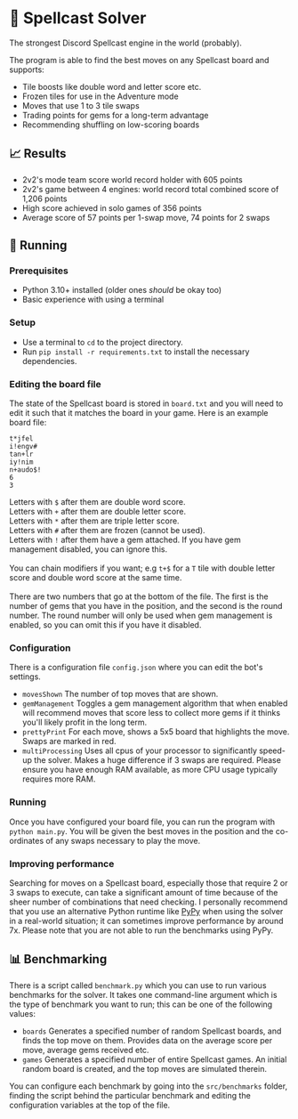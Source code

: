 # 🌹 Spellcast Solver

The strongest Discord Spellcast engine in the world (probably).

The program is able to find the best moves on any Spellcast board and supports:
- Tile boosts like double word and letter score etc.
- Frozen tiles for use in the Adventure mode
- Moves that use 1 to 3 tile swaps
- Trading points for gems for a long-term advantage
- Recommending shuffling on low-scoring boards

## 📈 Results
- 2v2's mode team score world record holder with 605 points
- 2v2's game between 4 engines: world record total combined score of 1,206 points
- High score achieved in solo games of 356 points
- Average score of 57 points per 1-swap move, 74 points for 2 swaps

## 🚀 Running
### Prerequisites
- Python 3.10+ installed (older ones *should* be okay too)
- Basic experience with using a terminal

### Setup
- Use a terminal to `cd` to the project directory.
- Run `pip install -r requirements.txt` to install the necessary dependencies.

### Editing the board file
The state of the Spellcast board is stored in `board.txt` and you will need to edit it such that it matches the board in your game. Here is an example board file:
```
t*jfel
i!engv#
tan+lr
iy!nim
n+audo$!
6
3
```
Letters with `$` after them are double word score.
<br>
Letters with `+` after them are double letter score.
<br>
Letters with `*` after them are triple letter score.
<br>
Letters with `#` after them are frozen (cannot be used).
<br>
Letters with `!` after them have a gem attached. If you have gem management disabled, you can ignore this.
<br><br>
You can chain modifiers if you want; e.g `t+$` for a `T` tile with double letter score and double word score at the same time.
<br><br>
There are two numbers that go at the bottom of the file. The first is the number of gems that you have in the position, and the second is the round number. The round number will only be used when gem management is enabled, so you can omit this if you have it disabled.

### Configuration
There is a configuration file `config.json` where you can edit the bot's settings.

- `movesShown` The number of top moves that are shown.<br>
- `gemManagement` Toggles a gem management algorithm that when enabled will recommend moves that score less to collect more gems if it thinks you'll likely profit in the long term.<br>
- `prettyPrint` For each move, shows a 5x5 board that highlights the move. Swaps are marked in red.
- `multiProcessing` Uses all cpus of your processor to significantly speed-up the solver. Makes a huge difference if 3 swaps are required. Please ensure you have enough RAM available, as more CPU usage typically requires more RAM.

### Running
Once you have configured your board file, you can run the program with `python main.py`. You will be given the best moves in the position and the co-ordinates of any swaps necessary to play the move.

### Improving performance
Searching for moves on a Spellcast board, especially those that require 2 or 3 swaps to execute, can take a significant amount of time because of the sheer number of combinations that need checking. I personally recommend that you use an alternative Python runtime like [PyPy](https://pypy.org/) when using the solver in a real-world situation; it can sometimes improve performance by around 7x. Please note that you are not able to run the benchmarks using PyPy.

## 📊 Benchmarking
There is a script called `benchmark.py` which you can use to run various benchmarks for the solver. It takes one command-line argument which is the type of benchmark you want to run; this can be one of the following values:

- `boards` Generates a specified number of random Spellcast boards, and finds the top move on them. Provides data on the average score per move, average gems received etc.
- `games` Generates a specified number of entire Spellcast games. An initial random board is created, and the top moves are simulated therein.

You can configure each benchmark by going into the `src/benchmarks` folder, finding the script behind the particular benchmark and editing the configuration variables at the top of the file.

